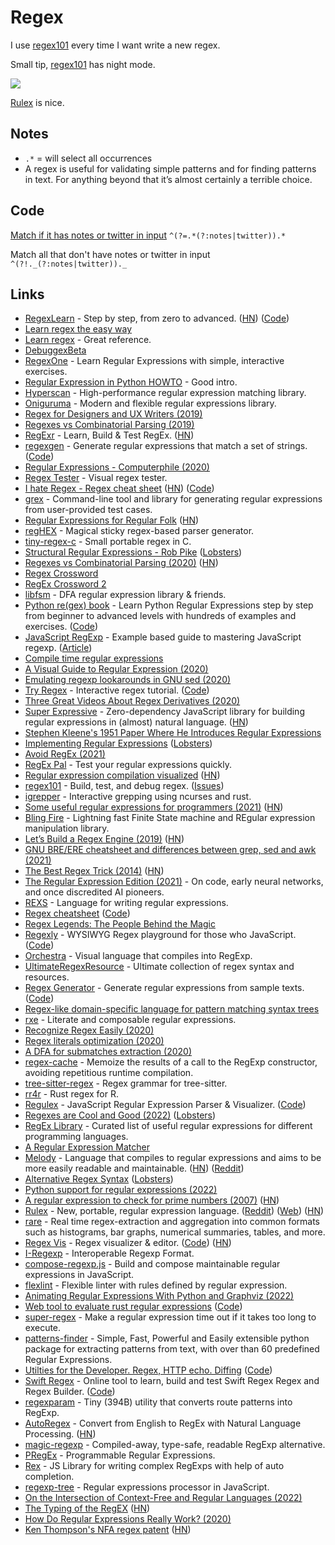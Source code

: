 # Regex

I use [regex101](https://regex101.com) every time I want write a new regex.

Small tip, [regex101](https://regex101.com) has night mode.

![](https://i.imgur.com/ZVm6HVX.png)

[Rulex](https://rulex-rs.github.io/) is nice.

## Notes

- `.*` = will select all occurrences
- A regex is useful for validating simple patterns and for finding patterns in text. For anything beyond that it’s almost certainly a terrible choice.

## Code

[Match if it has notes or twitter in input](https://regex101.com/r/eKyP11/2)
`^(?=.*(?:notes|twitter)).*`

Match all that don't have notes or twitter in input
`^(?!._(?:notes|twitter))._`

## Links

- [RegexLearn](https://regexlearn.com/) - Step by step, from zero to advanced. ([HN](https://news.ycombinator.com/item?id=29251702)) ([Code](https://github.com/aykutkardas/regexlearn.com))
- [Learn regex the easy way](https://github.com/ziishaned/learn-regex)
- [Learn regex](https://github.com/zeeshanu/learn-regex) - Great reference.
- [DebuggexBeta](https://debuggex.com/)
- [RegexOne](https://regexone.com/) - Learn Regular Expressions with simple, interactive exercises.
- [Regular Expression in Python HOWTO](https://docs.python.org/3.8/howto/regex.html#regex-howto) - Good intro.
- [Hyperscan](https://github.com/intel/hyperscan) - High-performance regular expression matching library.
- [Oniguruma](https://github.com/kkos/oniguruma) - Modern and flexible regular expressions library.
- [Regex for Designers and UX Writers (2019)](https://daneden.me/2019/11/23/regex-for-designers-and-writers/)
- [Regexes vs Combinatorial Parsing (2019)](http://khanlou.com/2019/12/regex-vs-combinatorial-parsing/)
- [RegExr](https://regexr.com/) - Learn, Build & Test RegEx. ([HN](https://news.ycombinator.com/item?id=30103085))
- [regexgen](https://npm.runkit.com/regexgen) - Generate regular expressions that match a set of strings. ([Code](https://github.com/devongovett/regexgen))
- [Regular Expressions - Computerphile (2020)](https://www.youtube.com/watch?v=528Jc3q86F8)
- [Regex Tester](https://extendsclass.com/regex-tester.html) - Visual regex tester.
- [I hate Regex - Regex cheat sheet](https://ihateregex.io/) ([HN](https://news.ycombinator.com/item?id=22200584)) ([Code](https://github.com/geongeorge/i-hate-regex))
- [grex](https://github.com/pemistahl/grex) - Command-line tool and library for generating regular expressions from user-provided test cases.
- [Regular Expressions for Regular Folk](https://refrf.shreyasminocha.me/) ([HN](https://news.ycombinator.com/item?id=23042079))
- [regHEX](https://github.com/kitten/reghex) - Magical sticky regex-based parser generator.
- [tiny-regex-c](https://github.com/kokke/tiny-regex-c) - Small portable regex in C.
- [Structural Regular Expressions - Rob Pike](http://doc.cat-v.org/bell_labs/structural_regexps/se.pdf) ([Lobsters](https://lobste.rs/s/1aocan/structural_regular_expressions_1987))
- [Regexes vs Combinatorial Parsing (2020)](https://khanlou.com/2019/12/regex-vs-combinatorial-parsing/) ([HN](https://news.ycombinator.com/item?id=23331499))
- [Regex Crossword](https://regexcrossword.com/)
- [RegEx Crossword 2](http://jimbly.github.io/regex-crossword/)
- [libfsm](https://github.com/katef/libfsm) - DFA regular expression library & friends.
- [Python re(gex) book](https://leanpub.com/py_regex) - Learn Python Regular Expressions step by step from beginner to advanced levels with hundreds of examples and exercises. ([Code](https://github.com/learnbyexample/py_regular_expressions))
- [JavaScript RegExp](https://github.com/learnbyexample/learn_js_regexp) - Example based guide to mastering JavaScript regexp. ([Article](https://learnbyexample.github.io/cheatsheet/javascript/javascript-regexp-cheatsheet/))
- [Compile time regular expressions](https://github.com/hanickadot/compile-time-regular-expressions)
- [A Visual Guide to Regular Expression (2020)](https://amitness.com/regex/)
- [Emulating regexp lookarounds in GNU sed (2020)](https://learnbyexample.github.io/sed-lookarounds/)
- [Try Regex](http://tryregex.com/) - Interactive regex tutorial. ([Code](https://github.com/callumacrae/tryregex))
- [Three Great Videos About Regex Derivatives (2020)](http://www.oilshell.org/blog/2020/12/regex-videos.html)
- [Super Expressive](https://github.com/francisrstokes/super-expressive) - Zero-dependency JavaScript library for building regular expressions in (almost) natural language. ([HN](https://news.ycombinator.com/item?id=25857753))
- [Stephen Kleene's 1951 Paper Where He Introduces Regular Expressions](https://www.rand.org/content/dam/rand/pubs/research_memoranda/2008/RM704.pdf)
- [Implementing Regular Expressions](https://swtch.com/~rsc/regexp/) ([Lobsters](https://lobste.rs/s/nvxhdz/implementing_regular_expressions))
- [Avoid RegEx (2021)](https://robinwinslow.uk/how-to-regex#avoid-coding-in-regex-if-you-can)
- [RegEx Pal](https://www.regexpal.com/) - Test your regular expressions quickly.
- [Regular expression compilation visualized](https://compiler.org/reason-re-nfa/src/index.html) ([HN](https://news.ycombinator.com/item?id=26537734))
- [regex101](https://regex101.com/) - Build, test, and debug regex. ([Issues](https://github.com/firasdib/Regex101))
- [igrepper](https://github.com/igoyak/igrepper) - Interactive grepping using ncurses and rust.
- [Some useful regular expressions for programmers (2021)](https://lemire.me/blog/2021/04/22/some-useful-regular-expressions-for-programmers/) ([HN](https://news.ycombinator.com/item?id=26910717))
- [Bling Fire](https://github.com/microsoft/BlingFire) - Lightning fast Finite State machine and REgular expression manipulation library.
- [Let’s Build a Regex Engine (2019)](https://kean.blog/post/lets-build-regex) ([HN](https://news.ycombinator.com/item?id=27287987))
- [GNU BRE/ERE cheatsheet and differences between grep, sed and awk (2021)](https://learnbyexample.github.io/gnu-bre-ere-cheatsheet/)
- [The Best Regex Trick (2014)](http://rexegg.com/regex-best-trick.html) ([HN](https://news.ycombinator.com/item?id=27774584))
- [The Regular Expression Edition (2021)](https://whyisthisinteresting.substack.com/p/the-regular-expression-edition) - On code, early neural networks, and once discredited AI pioneers.
- [REXS](https://github.com/uellenberg/REXS) - Language for writing regular expressions.
- [Regex cheatsheet](https://remram44.github.io/regex-cheatsheet/regex.html) ([Code](https://github.com/remram44/regex-cheatsheet))
- [Regex Legends: The People Behind the Magic](https://blog.stevenlevithan.com/archives/regex-legends)
- [Regexly](https://regexly.js.org/) - WYSIWYG Regex playground for those who JavaScript. ([Code](https://github.com/NeekSandhu/regexly))
- [Orchestra](https://github.com/pouyakary/Orchestra) - Visual language that compiles into RegExp.
- [UltimateRegexResource](https://github.com/GoldinGuy/UltimateRegexResource) - Ultimate collection of regex syntax and resources.
- [Regex Generator](https://regex-generator.olafneumann.org/) - Generate regular expressions from sample texts. ([Code](https://github.com/noxone/regex-generator))
- [Regex-like domain-specific language for pattern matching syntax trees](https://github.com/fkohlgrueber/pattern-matching)
- [rxe](https://github.com/mtrencseni/rxe) - Literate and composable regular expressions.
- [Recognize Regex Easily (2020)](https://dev.to/jamland/recognize-regex-easily-4k5i)
- [Regex literals optimization (2020)](https://nitely.github.io/2020/11/30/regex-literals-optimization.html)
- [A DFA for submatches extraction (2020)](https://nitely.github.io/2020/01/19/a-dfa-for-submatches-extraction.html)
- [regex-cache](https://github.com/jonschlinkert/regex-cache) - Memoize the results of a call to the RegExp constructor, avoiding repetitious runtime compilation.
- [tree-sitter-regex](https://github.com/tree-sitter/tree-sitter-regex) - Regex grammar for tree-sitter.
- [rr4r](https://github.com/yutannihilation/rr4r) - Rust regex for R.
- [Regulex](https://jex.im/regulex/) - JavaScript Regular Expression Parser & Visualizer. ([Code](https://github.com/CJex/regulex))
- [Regexes are Cool and Good (2022)](https://buttondown.email/hillelwayne/archive/regexes-are-cool-and-good/) ([Lobsters](https://lobste.rs/s/wq3n73/regexes_are_cool_good))
- [RegEx Library](https://uibakery.io/regex-library) - Curated list of useful regular expressions for different programming languages.
- [A Regular Expression Matcher](https://www.cs.princeton.edu/courses/archive/spr09/cos333/beautiful.html)
- [Melody](https://github.com/yoav-lavi/melody) - Language that compiles to regular expressions and aims to be more easily readable and maintainable. ([HN](https://news.ycombinator.com/item?id=30358554)) ([Reddit](https://www.reddit.com/r/programming/comments/stvxxa/melody_a_language_that_compiles_to_regular/))
- [Alternative Regex Syntax](https://github.com/oilshell/oil/wiki/Alternative-Regex-Syntax) ([Lobsters](https://lobste.rs/s/molbhc/alternative_regex_syntax))
- [Python support for regular expressions (2022)](https://lwn.net/SubscriberLink/885682/ebb44eea5667f358/)
- [A regular expression to check for prime numbers (2007)](https://www.noulakaz.net/2007/03/18/a-regular-expression-to-check-for-prime-numbers/) ([HN](https://news.ycombinator.com/item?id=30564287))
- [Rulex](https://github.com/rulex-rs/rulex) - New, portable, regular expression language. ([Reddit](https://www.reddit.com/r/rust/comments/tbu6s3/announcing_rulex_a_new_regular_expression_language/)) ([Web](https://rulex-rs.github.io/)) ([HN](https://news.ycombinator.com/item?id=31690878))
- [rare](https://github.com/zix99/rare) - Real time regex-extraction and aggregation into common formats such as histograms, bar graphs, numerical summaries, tables, and more.
- [Regex Vis](https://regex-vis.com/) - Regex visualizer & editor. ([Code](https://github.com/Bowen7/regex-vis)) ([HN](https://news.ycombinator.com/item?id=31307123))
- [I-Regexp](https://github.com/cabo/iregexp) - Interoperable Regexp Format.
- [compose-regexp.js](https://github.com/compose-regexp/compose-regexp.js) - Build and compose maintainable regular expressions in JavaScript.
- [flexlint](https://github.com/dalance/flexlint) - Flexible linter with rules defined by regular expression.
- [Animating Regular Expressions With Python and Graphviz (2022)](https://betterprogramming.pub/animating-regular-expressions-with-python-and-graphviz-e0df447b827a)
- [Web tool to evaluate rust regular expressions](https://2fd.github.io/rust-regex-playground/) ([Code](https://github.com/2fd/rust-regex-playground))
- [super-regex](https://github.com/sindresorhus/super-regex) - Make a regular expression time out if it takes too long to execute.
- [patterns-finder](https://github.com/benouinirachid/patterns-finder) - Simple, Fast, Powerful and Easily extensible python package for extracting patterns from text, with over than 60 predefined Regular Expressions.
- [Utilties for the Developer. Regex, HTTP echo. Diffing](https://utils.zest.dev/regex) ([Code](https://github.com/zestcreative/utility))
- [Swift Regex](https://swiftregex.com/) - Online tool to learn, build and test Swift Regex Regex and Regex Builder. ([Code](https://github.com/SwiftFiddle/swiftregex))
- [regexparam](https://github.com/lukeed/regexparam) - Tiny (394B) utility that converts route patterns into RegExp.
- [AutoRegex](https://www.autoregex.xyz/) - Convert from English to RegEx with Natural Language Processing. ([HN](https://news.ycombinator.com/item?id=32032134))
- [magic-regexp](https://github.com/danielroe/magic-regexp) - Compiled-away, type-safe, readable RegExp alternative.
- [PRegEx](https://github.com/manoss96/pregex) - Programmable Regular Expressions.
- [Rex](https://github.com/areknawo/Rex) - JS Library for writing complex RegExps with help of auto completion.
- [regexp-tree](https://github.com/DmitrySoshnikov/regexp-tree) - Regular expressions processor in JavaScript.
- [On the Intersection of Context-Free and Regular Languages (2022)](https://arxiv.org/abs/2209.06809)
- [The Typing of the RegEX](https://thetypingoftheregex.com/) ([HN](https://news.ycombinator.com/item?id=33343010))
- [How Do Regular Expressions Really Work? (2020)](https://www.youtube.com/watch?v=u01jb8YN2Lw)
- [Ken Thompson's NFA regex patent](https://patents.google.com/patent/US3568156A/en) ([HN](https://news.ycombinator.com/item?id=33566557))
